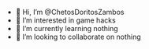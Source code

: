 - 👋 Hi, I’m @ChetosDoritosZambos
- 👀 I’m interested in game hacks
- 🌱 I’m currently learning nothing
- 💞️ I’m looking to collaborate on nothing


<!---
ChetosDoritosZambos/ChetosDoritosZambos is a ✨ special ✨ repository because its `README.md` (this file) appears on your GitHub profile.
You can click the Preview link to take a look at your changes.
--->

